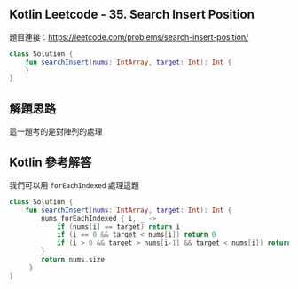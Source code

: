 ## Kotlin Leetcode - 35. Search Insert Position

題目連接：<https://leetcode.com/problems/search-insert-position/>

```kotlin
class Solution {
    fun searchInsert(nums: IntArray, target: Int): Int {
    }
}
```

## 解題思路

這一題考的是對陣列的處理

## Kotlin 參考解答

我們可以用 `forEachIndexed` 處理這題

```kotlin
class Solution {  
    fun searchInsert(nums: IntArray, target: Int): Int {
        nums.forEachIndexed { i, _ ->  
            if (nums[i] == target) return i  
            if (i == 0 && target < nums[i]) return 0  
            if (i > 0 && target > nums[i-1] && target < nums[i]) return i  
        }  
        return nums.size  
     }  
}
```
